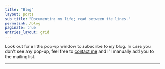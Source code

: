 ```yaml
---
title: "Blog"
layout: posts
sub_title: "Documenting my life; read between the lines."
permalink: /blog
paginate: true
entries_layout: grid
---
```


Look out for a little pop-up window to subscribe to my blog. In case you don't see any pop-up, feel free to [contact me](mailto:mehulg25@gmail.com) and I'll manually add you to the mailing list.

***